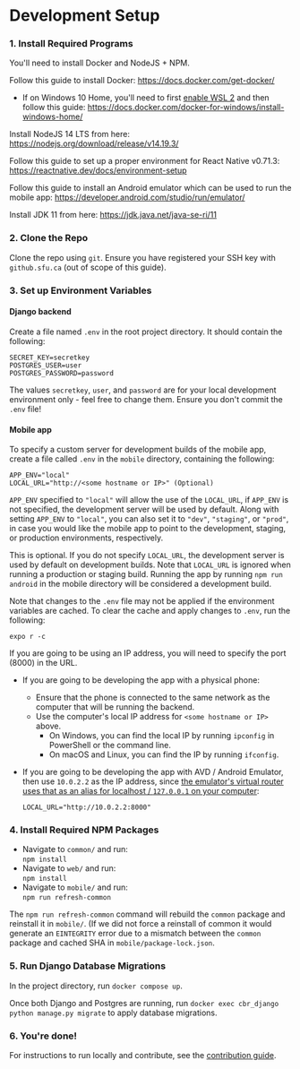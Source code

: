 # Development Setup

### 1. Install Required Programs

You'll need to install Docker and NodeJS + NPM.

Follow this guide to install Docker: https://docs.docker.com/get-docker/

- If on Windows 10 Home, you'll need to first [enable WSL 2](https://docs.microsoft.com/en-us/windows/wsl/install-win10) and then follow this guide: https://docs.docker.com/docker-for-windows/install-windows-home/

Install NodeJS 14 LTS from here: https://nodejs.org/download/release/v14.19.3/

Follow this guide to set up a proper environment for React Native v0.71.3: https://reactnative.dev/docs/environment-setup

Follow this guide to install an Android emulator which can be used to run the mobile app: https://developer.android.com/studio/run/emulator/

Install JDK 11 from here: https://jdk.java.net/java-se-ri/11

### 2. Clone the Repo

Clone the repo using `git`. Ensure you have registered your SSH key with `github.sfu.ca` (out of scope of this guide).

### 3. Set up Environment Variables

#### Django backend

Create a file named `.env` in the root project directory. It should contain the following:

```
SECRET_KEY=secretkey
POSTGRES_USER=user
POSTGRES_PASSWORD=password
```

The values `secretkey`, `user`, and `password` are for your local development environment only - feel free to change them. Ensure you don't commit the `.env` file!

#### Mobile app

To specify a custom server for development builds of the mobile app, create a file called `.env` in
the `mobile` directory, containing the following:

```
APP_ENV="local"
LOCAL_URL="http://<some hostname or IP>" (Optional)
```

`APP_ENV` specified to `"local"` will allow the use of the `LOCAL_URL`, if `APP_ENV` is not specified, the development server will be used by default. Along with setting
`APP_ENV` to `"local"`, you can also set it to `"dev"`, `"staging"`, or `"prod"`, in case you would like the mobile app to point to the development, staging, or production
environments, respectively.

This is optional. If you do not specify `LOCAL_URL`, the development server is used by default on development builds. Note
that `LOCAL_URL` is ignored when running a production or staging build. Running the app by running `npm run android` in the mobile directory
will be considered a development build.

Note that changes to the `.env` file may not be applied if the environment variables are cached. To clear the cache and apply changes to `.env`, run the following:

```
expo r -c
```

If you are going to be using an IP address, you will need to specify the port (8000) in the URL.

- If you are going to be developing the app with a physical phone:
  - Ensure that the phone is connected to the same network as the computer that will be running the
    backend.
  * Use the computer's local IP address for `<some hostname or IP>` above.
    - On Windows, you can find the local IP by running `ipconfig` in PowerShell or the command line.
    - On macOS and Linux, you can find the IP by running `ifconfig`.
- If you are going to be developing the app with AVD / Android Emulator, then use `10.0.2.2` as the
  IP address, since
  [the emulator's virtual router uses that as an alias for localhost / `127.0.0.1` on your computer](https://developer.android.com/studio/run/emulator-networking#networkaddresses):

  ```
  LOCAL_URL="http://10.0.2.2:8000"
  ```

### 4. Install Required NPM Packages

- Navigate to `common/` and run:  
  `npm install`
- Navigate to `web/` and run:  
  `npm install`
- Navigate to `mobile/` and run:  
  `npm run refresh-common`

 The `npm run refresh-common` command will rebuild the `common` package and reinstall it in `mobile/`. (If we did not force a reinstall of common it would generate an `EINTEGRITY` error due to a mismatch between the `common` package and cached SHA in `mobile/package-lock.json`.

### 5. Run Django Database Migrations

In the project directory, run `docker compose up`.

Once both Django and Postgres are running, run `docker exec cbr_django python manage.py migrate` to apply database migrations.

### 6. You're done!

For instructions to run locally and contribute, see the [contribution guide](CONTRIBUTION.md).
